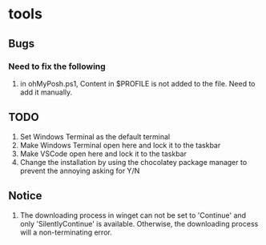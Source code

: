 # tools

## Bugs

### Need to fix the following

1. in ohMyPosh.ps1, Content in $PROFILE is not added to the file.  Need to add it manually.

## TODO

1. Set Windows Terminal as the default terminal
1. Make Windows Terminal open here and lock it to the taskbar
1. Make VSCode open here and lock it to the taskbar
1. Change the installation by using the chocolatey package manager to prevent the annoying asking for Y/N

## Notice

1. The downloading process in winget can not be set to 'Continue' and only 'SilentlyContinue' is available.  Otherwise, the downloading process will a non-terminating error.
